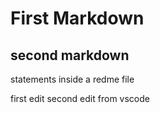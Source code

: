 # First Markdown
## second markdown

statements inside a redme file

first edit
second edit from vscode
